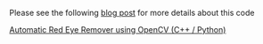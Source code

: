 Please see the following [blog post](http://www.learnopencv.com/automatic-red-eye-remover-using-opencv-cpp-python/) for more details about this code

[Automatic Red Eye Remover using OpenCV (C++ / Python)](http://www.learnopencv.com/automatic-red-eye-remover-using-opencv-cpp-python/)
